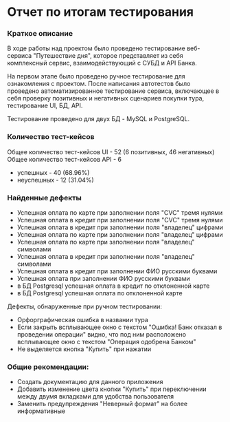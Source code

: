 # Отчет по итогам тестирования

### Краткое описание

В ходе работы над проектом было проведено тестирование веб-сервиса "Путешествие дня", которое представляет из себя комплексный сервис, взаимодействующий с СУБД и API Банка.

На первом  этапе было проведено ручное тестирование для ознакомления с проектом. После написания автотестов было проведено автоматизированное тестирование сервиса, включающее в себя проверку позитивных и негативных сценариев покупки тура, тестирование UI, БД, API.

Тестирование проведено для двух БД - MySQL и PostgreSQL.

### Количество тест-кейсов

Общее количество тест-кейсов UI -  52 (6 позитивных, 46 негативных)
Общее количество тест-кейсов API - 6

* успешных - 40 (68.96%)
* неуспешных - 12 (31.04%)


### Найденные дефекты

* Успешная оплата по карте при заполнении поля "CVC" тремя нулями
* Успешная оплата в кредит при заполнении поля "CVC" тремя нулями
* Успешная оплата в кредит при заполнении поля "владелец" цифрами
* Успешная оплата по карте при заполнении поля "владелец" цифрами
* Успешная оплата по карте при заполнении поля "владелец" символами
* Успешная оплата в кредит при заполнении поля "владелец" символами
* Успешная оплата в кредит при заполнении ФИО русскими буквами
* Успешная оплата при заполнении ФИО русскими буквами
* в БД Postgresql успешная оплата в кредит по отклоненной карте
* в БД Postgresql успешная оплата по отклоненной карте

Дефекты, обнаруженные при ручном тестировании:
* Орфорграфическая ошибка в названии тура
* Если закрыть всплывающее окно с текстом "Ошибка! Банк отказал в проведении операции" видно, что под ним расположено всплывающее окно с текстом "Операция одобрена Банком"
* Не выделяется кнопка "Купить" при нажатии

### Общие рекомендации:

* Создать документацию для данного приложения
* Добавить изменение цвета кнопки "Купить" при переключении между двумя вкладками для удобства пользователя
* Заменить предупреждения "Неверный формат" на более информативные

